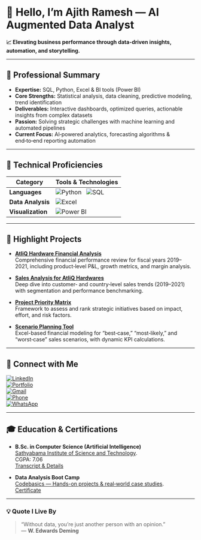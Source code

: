 # 👋 Hello, I’m **Ajith Ramesh** — AI Augmented Data Analyst

**📈 Elevating business performance through data-driven insights, automation, and storytelling.**

---

## 💼 Professional Summary
- **Expertise:** SQL, Python, Excel & BI tools (Power BI)  
- **Core Strengths:** Statistical analysis, data cleaning, predictive modeling, trend identification  
- **Deliverables:** Interactive dashboards, optimized queries, actionable insights from complex datasets  
- **Passion:** Solving strategic challenges with machine learning and automated pipelines  
- **Current Focus:** AI‑powered analytics, forecasting algorithms & end‑to‑end reporting automation

---

## 🧰 Technical Proficiencies

| **Category**       | **Tools & Technologies**                                                                                                                                     |
|--------------------|--------------------------------------------------------------------------------------------------------------------------------------------------------------|
| **Languages**      | ![Python](https://img.shields.io/badge/Python-3776AB?style=flat&logo=python&logoColor=white) &nbsp; ![SQL](https://img.shields.io/badge/SQL-CC2927?style=flat&logo=Microsoft-SQL-Server&logoColor=white) |
| **Data Analysis**  | ![Excel](https://img.shields.io/badge/Excel-217346?style=flat&logo=microsoft-excel&logoColor=white)                                                          |
| **Visualization**  | ![Power BI](https://img.shields.io/badge/PowerBI-F2C811?style=flat&logo=Power-BI&logoColor=black)                                                            |

---

## 🚀 Highlight Projects

- **[AtliQ Hardware Financial Analysis](https://github.com/Ajith-data-analyst/AtliQ-Hardware-Financial-Analysis)**  
  Comprehensive financial performance review for fiscal years 2019–2021, including product‑level P&L, growth metrics, and margin analysis.

- **[Sales Analysis for AtliQ Hardwares](https://github.com/Ajith-data-analyst/sales-analysis-AtliQ-hardware)**  
  Deep dive into customer‑ and country‑level sales trends (2019–2021) with segmentation and performance benchmarking.

- **[Project Priority Matrix](https://github.com/Ajith-data-analyst/Project-Priority-Matrix)**  
  Framework to assess and rank strategic initiatives based on impact, effort, and risk factors.

- **[Scenario Planning Tool](https://github.com/Ajith-data-analyst/scenario-planning-tool)**  
  Excel-based financial modeling for “best‑case,” “most‑likely,” and “worst‑case” sales scenarios, with dynamic KPI calculations.

---

## 🔗 Connect with Me

[![LinkedIn](https://img.shields.io/badge/LinkedIn-0A66C2?style=for-the-badge&logo=linkedin&logoColor=white)](https://www.linkedin.com/in/ajith-data-analyst-814845315/)  
[![Portfolio](https://img.shields.io/badge/Portfolio-000000?style=for-the-badge&logo=firefox&logoColor=white)](https://ajith2139.github.io/portfolio.github.io/home.html)  
[![Gmail](https://img.shields.io/badge/Gmail-D14836?style=for-the-badge&logo=gmail&logoColor=white)](mailto:ajithramesh2020@gmail.com)  
[![Phone](https://img.shields.io/badge/Call-25D366?style=for-the-badge&logo=phone&logoColor=white)](tel:+919345264522)  
[![WhatsApp](https://img.shields.io/badge/WhatsApp-25D366?style=for-the-badge&logo=whatsapp&logoColor=white)](https://wa.me/919345264522)

---

## 🎓 Education & Certifications

- **B.Sc. in Computer Science (Artificial Intelligence)**  
  [Sathyabama Institute of Science and Technology](https://www.sathyabama.ac.in/taxonomy/term/90).  
  CGPA: 7.06  
  [Transcript & Details](https://1drv.ms/f/c/ccf41c87f4c9b722/ElpgxMDoGARPsJR8IyWrubcBXFEqQPSrHsSwHFiI6CiPVw?e=bzak4l)

- **Data Analysis Boot Camp**  
  [Codebasics — Hands-on projects & real‑world case studies](https://codebasics.io/bootcamps/data-analytics-bootcamp-with-practical-job-assistance).  
  [Certificate](https://1drv.ms/f/c/ccf41c87f4c9b722/EpYCJxBLKeBAodbaMr80v0EBy-LuxiCqR298u64zWxbRmw?e=48TQR9)


---

### 💡 Quote I Live By

> “Without data, you’re just another person with an opinion.”  
> — **W. Edwards Deming**


